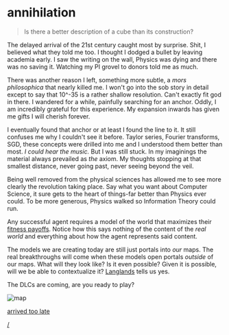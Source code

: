 # annihilation



> Is there a better description of a cube than its construction?


The delayed arrival of the 21st century caught most by surprise.  Shit, I believed what they told me too.  I thought I dodged a bullet by leaving academia early.  I saw the writing on the wall, Physics was dying and there was no saving it.  Watching my PI grovel to donors told me as much.  

There was another reason I left, something more subtle, a *mors philosophica* that nearly killed me.  I won't go into the sob story in detail except to say that 10^-35 is a rather shallow resolution.  Can't exactly fit god in there.  I wandered for a while, painfully searching for an anchor.  Oddly, I am incredibly grateful for this experience. My expansion inwards has given me gifts I will cherish forever.  

I eventually found that anchor or at least I found the line to it.  It still confuses me why I couldn't see it before.  Taylor series, Fourier transforms, SGD, these concepts were drilled into me and I understood them better than most.  *I could hear the music.*  But I was still stuck.   In my imaginings the material always prevailed as *the* axiom.  My thoughts stopping at that smallest distance, never going past, never seeing beyond the veil.

Being well removed from the physical sciences has allowed me to see more clearly the revolution taking place.  Say what you want about Computer Science, it sure gets to the heart of things-far better than Physics ever could.  To be more generous, Physics walked so Information Theory could run.

Any successful agent requires a model of the world that maximizes their [fitness payoffs](https://en.wikipedia.org/wiki/Donald_D._Hoffman#:~:text=open%20to%20question.-,Implications%20from%20evolution,fitness%2C%20and%20not%20of%20reality.).  Notice how this says nothing of the content of the *real world* and everything about how the agent represents said content.

The models we are creating today are still just portals into *our* maps.  The real breakthroughs will come when these models open portals *outside* of our maps. What will they look like?  Is it even possible? Given it is possible, will we be able to contextualize it? [Langlands](https://en.wikipedia.org/wiki/Langlands_program) tells us yes.

The DLCs are coming, are you ready to play?

![map](../../junglemap.png)


[arrived too late](/blog/)

[/](/)

